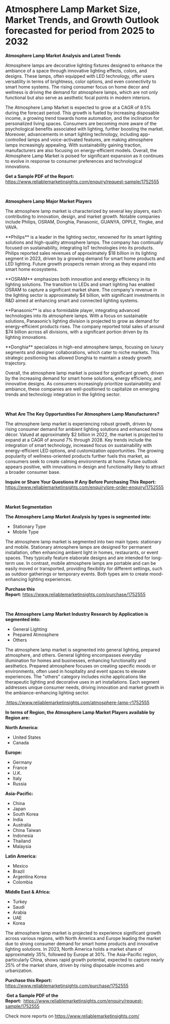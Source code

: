 <p><h1>Atmosphere Lamp Market Size, Market Trends, and Growth Outlook forecasted for period from 2025 to 2032</h1></p><p><strong>Atmosphere Lamp Market Analysis and Latest Trends</strong></p>
<p><p>Atmosphere lamps are decorative lighting fixtures designed to enhance the ambiance of a space through innovative lighting effects, colors, and designs. These lamps, often equipped with LED technology, offer users versatility in terms of brightness, color options, and even connectivity to smart home systems. The rising consumer focus on home decor and wellness is driving the demand for atmosphere lamps, which are not only functional but also serve as aesthetic focal points in modern interiors.</p><p>The Atmosphere Lamp Market is expected to grow at a CAGR of 9.5% during the forecast period. This growth is fueled by increasing disposable income, a growing trend towards home automation, and the inclination for personalized living spaces. Consumers are becoming more aware of the psychological benefits associated with lighting, further boosting the market. Moreover, advancements in smart lighting technology, including app-controlled lamps and voice-activated features, are making atmosphere lamps increasingly appealing. With sustainability gaining traction, manufacturers are also focusing on energy-efficient models. Overall, the Atmosphere Lamp Market is poised for significant expansion as it continues to evolve in response to consumer preferences and technological innovations.</p></p>
<p><strong>Get a Sample PDF of the Report:&nbsp;</strong> <a href="https://www.reliablemarketinsights.com/enquiry/request-sample/1752555?utm_campaign=2943&utm_medium=2&utm_source=Github&utm_content=ia&utm_term=06032025&utm_id=atmosphere-lamp">https://www.reliablemarketinsights.com/enquiry/request-sample/1752555</a></p>
<p>&nbsp;</p>
<p><strong>Atmosphere Lamp Major Market Players</strong></p>
<p><p>The atmosphere lamp market is characterized by several key players, each contributing to innovation, design, and market growth. Notable companies include Philips, OSRAM, Donghia, Panasonic, GUANYA, OPPLE, Yingke, and VAVA.</p><p>**Philips** is a leader in the lighting sector, renowned for its smart lighting solutions and high-quality atmosphere lamps. The company has continually focused on sustainability, integrating IoT technologies into its products. Philips reported sales revenues of approximately $18 billion in its lighting segment in 2023, driven by a growing demand for smart home products and LED lighting. Future growth prospects remain strong as they expand into smart home ecosystems.</p><p>**OSRAM** emphasizes both innovation and energy efficiency in its lighting solutions. The transition to LEDs and smart lighting has enabled OSRAM to capture a significant market share. The company's revenue in the lighting sector is approximately $4 billion, with significant investments in R&D aimed at enhancing smart and connected lighting systems.</p><p>**Panasonic** is also a formidable player, integrating advanced technologies into its atmosphere lamps. With a focus on sustainable solutions, Panasonic’s lighting division is projected to grow as demand for energy-efficient products rises. The company reported total sales of around $74 billion across all divisions, with a significant portion driven by its lighting innovations.</p><p>**Donghia** specializes in high-end atmosphere lamps, focusing on luxury segments and designer collaborations, which cater to niche markets. This strategic positioning has allowed Donghia to maintain a steady growth trajectory.</p><p>Overall, the atmosphere lamp market is poised for significant growth, driven by the increasing demand for smart home solutions, energy efficiency, and innovative designs. As consumers increasingly prioritize sustainability and ambiance, these companies are well-positioned to capitalize on emerging trends and technology integration in the lighting sector.</p></p>
<p>&nbsp;</p>
<p><strong>What Are The Key Opportunities For Atmosphere Lamp Manufacturers?</strong></p>
<p><p>The atmosphere lamp market is experiencing robust growth, driven by rising consumer demand for ambient lighting solutions and enhanced home décor. Valued at approximately $2 billion in 2022, the market is projected to expand at a CAGR of around 7% through 2028. Key trends include the integration of smart technology, increased focus on sustainability with energy-efficient LED options, and customization opportunities. The growing popularity of wellness-oriented products further fuels this market, as consumers seek to create calming environments at home. Future outlook appears positive, with innovations in design and functionality likely to attract a broader consumer base.</p></p>
<p><strong>Inquire or Share Your Questions If Any Before Purchasing This Report:</strong> <a href="https://www.reliablemarketinsights.com/enquiry/pre-order-enquiry/1752555?utm_campaign=2943&utm_medium=2&utm_source=Github&utm_content=ia&utm_term=06032025&utm_id=atmosphere-lamp">https://www.reliablemarketinsights.com/enquiry/pre-order-enquiry/1752555</a></p>
<p>&nbsp;</p>
<p><strong>Market Segmentation</strong></p>
<p><strong>The Atmosphere Lamp Market Analysis by types is segmented into:</strong></p>
<p><ul><li>Stationary Type</li><li>Mobile Type</li></ul></p>
<p><p>The atmosphere lamp market is segmented into two main types: stationary and mobile. Stationary atmosphere lamps are designed for permanent installation, often enhancing ambient light in homes, restaurants, or event spaces. They typically feature elaborate designs and are intended for long-term use. In contrast, mobile atmosphere lamps are portable and can be easily moved or transported, providing flexibility for different settings, such as outdoor gatherings or temporary events. Both types aim to create mood-enhancing lighting experiences.</p></p>
<p><strong>Purchase this Report:&nbsp;</strong><a href="https://www.reliablemarketinsights.com/purchase/1752555?utm_campaign=2943&utm_medium=2&utm_source=Github&utm_content=ia&utm_term=06032025&utm_id=atmosphere-lamp">https://www.reliablemarketinsights.com/purchase/1752555</a></p>
<p>&nbsp;</p>
<p><strong>The Atmosphere Lamp Market Industry Research by Application is segmented into:</strong></p>
<p><ul><li>General Lighting</li><li>Prepared Atmosphere</li><li>Others</li></ul></p>
<p><p>The atmosphere lamp market is segmented into general lighting, prepared atmosphere, and others. General lighting encompasses everyday illumination for homes and businesses, enhancing functionality and aesthetics. Prepared atmosphere focuses on creating specific moods or environments, often used in hospitality and event spaces to elevate experiences. The "others" category includes niche applications like therapeutic lighting and decorative uses in art installations. Each segment addresses unique consumer needs, driving innovation and market growth in the ambiance-enhancing lighting sector.</p></p>
<p><a href="https://www.reliablemarketinsights.com/atmosphere-lamp-r1752555?utm_campaign=2943&utm_medium=2&utm_source=Github&utm_content=ia&utm_term=06032025&utm_id=atmosphere-lamp">&nbsp;https://www.reliablemarketinsights.com/atmosphere-lamp-r1752555</a></p>
<p><strong>In terms of Region, the Atmosphere Lamp Market Players available by Region are:</strong></p>
<p>
    <p> <strong> North America: </strong>
        <ul>
            <li>United States</li>
            <li>Canada</li>
        </ul>
        </p> 
    <p> <strong> Europe: </strong>
        <ul>
            <li>Germany</li>
            <li>France</li>
            <li>U.K.</li>
            <li>Italy</li>
            <li>Russia</li>
        </ul>
        </p> 
    <p> <strong> Asia-Pacific: </strong>
        <ul>
            <li>China</li>
            <li>Japan</li>
            <li>South Korea</li>
            <li>India</li>
            <li>Australia</li>
            <li>China Taiwan</li>
            <li>Indonesia</li>
            <li>Thailand</li>
            <li>Malaysia</li>
        </ul>
        </p> 
    <p> <strong> Latin America: </strong>
        <ul>
            <li>Mexico</li>
            <li>Brazil</li>
            <li>Argentina Korea</li>
            <li>Colombia</li>
        </ul>
        </p> 
    <p> <strong> Middle East & Africa: </strong>
        <ul>
            <li>Turkey</li>
            <li>Saudi</li>
            <li>Arabia</li>
            <li>UAE</li>
            <li>Korea</li>
        </ul>
    </p>
    </p>
<p><p>The atmosphere lamp market is projected to experience significant growth across various regions, with North America and Europe leading the market due to strong consumer demand for smart home products and innovative lighting solutions. In 2023, North America holds a market share of approximately 35%, followed by Europe at 30%. The Asia-Pacific region, particularly China, shows rapid growth potential, expected to capture nearly 25% of the market share, driven by rising disposable incomes and urbanization.</p></p>
<p><strong>Purchase this Report: </strong><a href="https://www.reliablemarketinsights.com/purchase/1752555?utm_campaign=2943&utm_medium=2&utm_source=Github&utm_content=ia&utm_term=06032025&utm_id=atmosphere-lamp">https://www.reliablemarketinsights.com/purchase/1752555</a></p>
<p>&nbsp;<strong>Get a Sample PDF of the Report:&nbsp;&nbsp;</strong><a href="https://www.reliablemarketinsights.com/enquiry/request-sample/1752555?utm_campaign=2943&utm_medium=2&utm_source=Github&utm_content=ia&utm_term=06032025&utm_id=atmosphere-lamp">https://www.reliablemarketinsights.com/enquiry/request-sample/1752555</a></p>
<p><strong></strong></p>
<p>Check more reports on <a href="https://www.reliablemarketinsights.com/?utm_campaign=2943&utm_medium=2&utm_source=Github&utm_content=ia&utm_term=06032025&utm_id=atmosphere-lamp">https://www.reliablemarketinsights.com/</a></p>